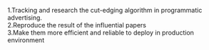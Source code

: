 1.Tracking and research the cut-edging algorithm in programmatic advertising.  
2.Reproduce the result of the influential papers  
3.Make them more efficient and reliable to deploy in production environment  
